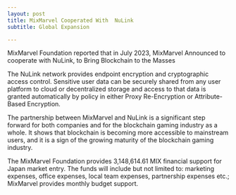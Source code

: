 ```yaml
---
layout: post
title: MixMarvel Cooperated With  NuLink
subtitle: Global Expansion

---
```


MixMarvel Foundation reported that in July 2023, MixMarvel Announced to cooperate with  NuLink, to Bring Blockchain to the Masses

The NuLink network provides endpoint encryption and cryptographic access control. Sensitive user data can be securely shared from any user platform to cloud or decentralized storage and access to that data is granted automatically by policy in either Proxy Re-Encryption or Attribute-Based Encryption. 

The partnership between MixMarvel and NuLink is a significant step forward for both companies and for the blockchain gaming industry as a whole. It shows that blockchain is becoming more accessible to mainstream users, and it is a sign of the growing maturity of the blockchain gaming industry.

The MixMarvel Foundation provides 3,148,614.61 MIX financial support for Japan market entry. The funds will include but not limited to: marketing expenses, office expenses, local team expenses, partnership expenses etc.; MixMarvel provides monthly budget support.

